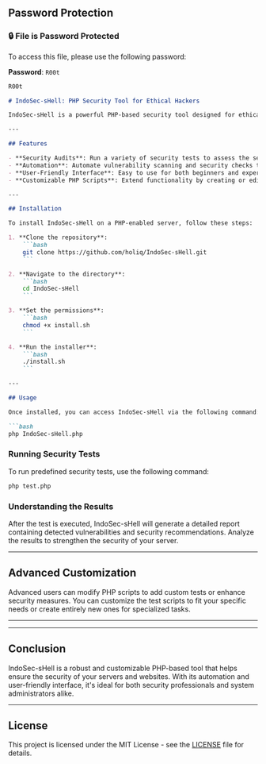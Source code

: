 

## Password Protection

### 🔒 File is Password Protected

To access this file, please use the following password:

**Password**: `R00t`
```bash
R00t
```
```markdown
# IndoSec-sHell: PHP Security Tool for Ethical Hackers

IndoSec-sHell is a powerful PHP-based security tool designed for ethical hackers, system administrators, and security professionals. It helps users perform advanced security tests to ensure their servers and websites are free from vulnerabilities.

---

## Features

- **Security Audits**: Run a variety of security tests to assess the security of your server and applications.
- **Automation**: Automate vulnerability scanning and security checks to save time and increase efficiency.
- **User-Friendly Interface**: Easy to use for both beginners and experienced users.
- **Customizable PHP Scripts**: Extend functionality by creating or editing PHP scripts tailored to your security needs.

---

## Installation

To install IndoSec-sHell on a PHP-enabled server, follow these steps:

1. **Clone the repository**:
    ```bash
    git clone https://github.com/holiq/IndoSec-sHell.git
    ```

2. **Navigate to the directory**:
    ```bash
    cd IndoSec-sHell
    ```

3. **Set the permissions**:
    ```bash
    chmod +x install.sh
    ```

4. **Run the installer**:
    ```bash
    ./install.sh
    ```

---

## Usage

Once installed, you can access IndoSec-sHell via the following command:

```bash
php IndoSec-sHell.php
```

### Running Security Tests

To run predefined security tests, use the following command:

```bash
php test.php
```

### Understanding the Results

After the test is executed, IndoSec-sHell will generate a detailed report containing detected vulnerabilities and security recommendations. Analyze the results to strengthen the security of your server.

---

## Advanced Customization

Advanced users can modify PHP scripts to add custom tests or enhance security measures. You can customize the test scripts to fit your specific needs or create entirely new ones for specialized tasks.

---

---

## Conclusion

IndoSec-sHell is a robust and customizable PHP-based tool that helps ensure the security of your servers and websites. With its automation and user-friendly interface, it's ideal for both security professionals and system administrators alike.

---

## License

This project is licensed under the MIT License - see the [LICENSE](LICENSE) file for details.
```
